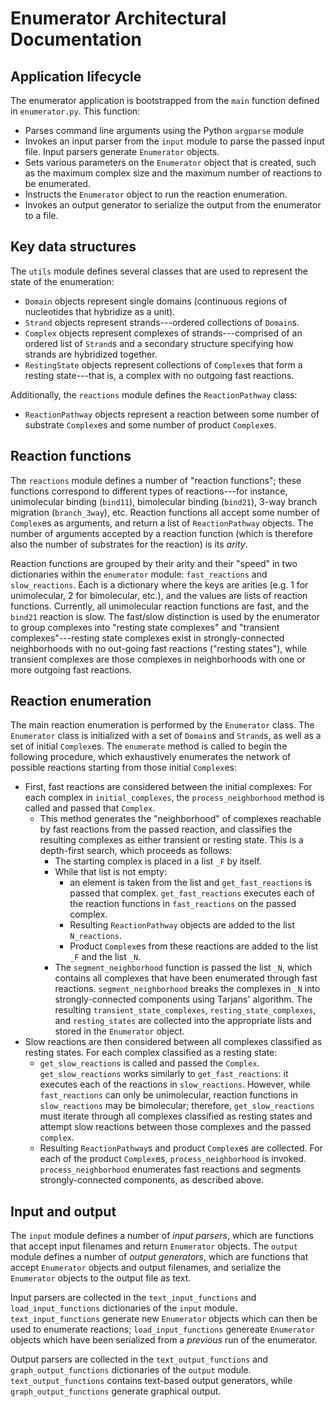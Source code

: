 Enumerator Architectural Documentation
======================================

Application lifecycle
---------------------
The enumerator application is bootstrapped from the `main` function defined in `enumerator.py`. This function: 

*	Parses command line arguments using the Python `argparse` module
*	Invokes an input parser from the `input` module to parse the passed input file. Input parsers generate `Enumerator` objects.
*	Sets various parameters on the `Enumerator` object that is created, such as the maximum complex size and the maximum number of reactions to be enumerated.
*	Instructs the `Enumerator` object to run the reaction enumeration. 
*	Invokes an output generator to serialize the output from the enumerator to a file. 

Key data structures
-------------------

The `utils` module defines several classes that are used to represent the state of the enumeration:

*	`Domain` objects represent single domains (continuous regions of nucleotides that hybridize as a unit).
*	`Strand` objects represent strands---ordered collections of `Domain`s. 
*	`Complex` objects represent complexes of strands---comprised of an ordered list of `Strand`s and a secondary structure specifying how strands are hybridized together.
*	`RestingState` objects represent collections of `Complex`es that form a resting state---that is, a complex with no outgoing fast reactions.

Additionally, the `reactions` module defines the `ReactionPathway` class:

*	`ReactionPathway` objects represent a reaction between some number of substrate `Complex`es and some number of product `Complex`es. 

Reaction functions
------------------

The `reactions` module defines a number of "reaction functions"; these functions correspond to different types of reactions---for instance, unimolecular binding (`bind11`), bimolecular binding (`bind21`), 3-way branch migration (`branch_3way`), etc. Reaction functions all accept some number of `Complex`es as arguments, and return a list of `ReactionPathway` objects. The number of arguments accepted by a reaction function (which is therefore also the number of substrates for the reaction) is its _arity_. 

Reaction functions are grouped by their arity and their "speed" in two dictionaries within the `enumerator` module: `fast_reactions` and `slow_reactions`. Each is a dictionary where the keys are arities (e.g. 1 for unimolecular, 2 for bimolecular, etc.), and the values are lists of reaction functions. Currently, all unimolecular reaction functions are fast, and the `bind21` reaction is slow. The fast/slow distinction is used by the enumerator to group complexes into "resting state complexes" and "transient complexes"---resting state complexes exist in strongly-connected neighborhoods with no out-going fast reactions ("resting states"), while transient complexes are those complexes in neighborhoods with one or more outgoing fast reactions.

Reaction enumeration
--------------------

The main reaction enumeration is performed by the `Enumerator` class. The `Enumerator` class is initialized with a set of `Domain`s and `Strand`s, as well as a set of initial `Complex`es. The `enumerate` method is called to begin the following procedure, which exhaustively enumerates the network of possible reactions starting from those initial `Complex`es:

*	First, fast reactions are considered between the initial complexes: For each complex in `initial_complexes`, the `process_neighborhood` method is called and passed that `Complex`. 
	*	This method generates the "neighborhood" of complexes reachable by fast reactions from the passed reaction, and classifies the resulting complexes as either transient or resting state. This is a depth-first search, which proceeds as follows:
		*	The starting complex is placed in a list `_F` by itself. 
		*	While that list is not empty:
			*	an element is taken from the list and `get_fast_reactions` is passed that complex. `get_fast_reactions` executes each of the reaction functions in `fast_reactions` on the passed complex. 
			*	Resulting `ReactionPathway` objects are added to the list `N_reactions`. 
			*	Product `Complex`es from these reactions are added to the list `_F` and the list `_N`.
		*	The `segment_neighborhood` function is passed the list `_N`, which contains all complexes that have been enumerated through fast reactions. `segment_neighborhood` breaks the complexes in `_N` into strongly-connected components using Tarjans' algorithm. The resulting `transient_state_complexes`, `resting_state_complexes`, and `resting_states` are collected into the appropriate lists and stored in the `Enumerator` object. 
*	Slow reactions are then considered between all complexes classified as resting states. For each complex classified as a resting state:
	*	`get_slow_reactions` is called and passed the `Complex`. `get_slow_reactions` works similarly to `get_fast_reactions`: it executes each of the reactions in `slow_reactions`. However, while `fast_reactions` can only be unimolecular, reaction functions in `slow_reactions` may be bimolecular; therefore, `get_slow_reactions` must iterate through all complexes classified as resting states and attempt slow reactions between those complexes and the passed `complex`. 
	*	Resulting `ReactionPathway`s and product `Complex`es are collected. For each of the product `Complex`es, `process_neighborhood` is invoked. `process_neighborhood` enumerates fast reactions and segments strongly-connected components, as described above. 


Input and output
----------------

The `input` module defines a number of _input parsers_, which are functions that accept input filenames and return `Enumerator` objects. The `output` module defines a number of _output generators_, which are functions that accept `Enumerator` objects and output filenames, and serialize the `Enumerator` objects to the output file as text.

Input parsers are collected in the `text_input_functions` and `load_input_functions` dictionaries of the `input` module. `text_input_functions` generate new `Enumerator` objects which can then be used to enumerate reactions; `load_input_functions` genereate `Enumerator` objects which have been serialized from a _previous_ run of the enumerator.

Output parsers are collected in the `text_output_functions` and `graph_output_functions` dictionaries of the `output` module. `text_output_functions` contains text-based output generators, while `graph_output_functions` generate graphical output.

